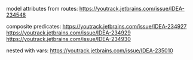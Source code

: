 model attributes from routes:
https://youtrack.jetbrains.com/issue/IDEA-234548

composite predicates:
https://youtrack.jetbrains.com/issue/IDEA-234927
https://youtrack.jetbrains.com/issue/IDEA-234929
https://youtrack.jetbrains.com/issue/IDEA-234930

nested with vars:
https://youtrack.jetbrains.com/issue/IDEA-235010